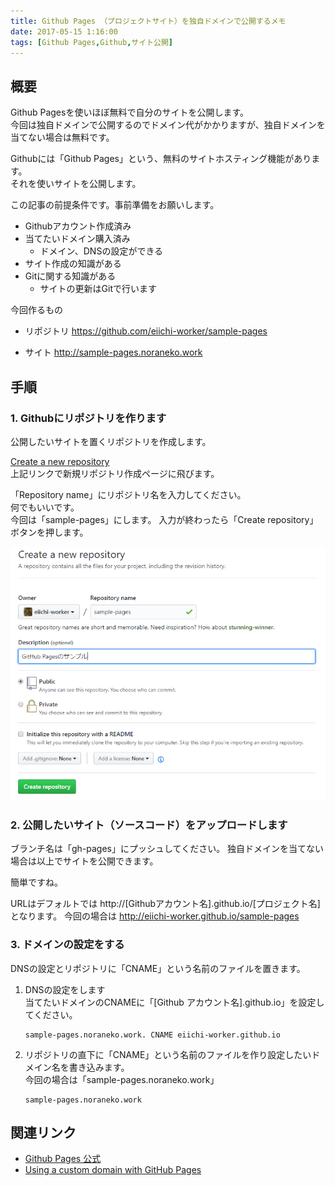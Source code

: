 ```yaml
---
title: Github Pages （プロジェクトサイト）を独自ドメインで公開するメモ
date: 2017-05-15 1:16:00
tags: [Github Pages,Github,サイト公開]
---
```


概要
---

Github Pagesを使いほぼ無料で自分のサイトを公開します。  
今回は独自ドメインで公開するのでドメイン代がかかりますが、独自ドメインを当てない場合は無料です。

Githubには「Github Pages」という、無料のサイトホスティング機能があります。  
それを使いサイトを公開します。

この記事の前提条件です。事前準備をお願いします。
- Githubアカウント作成済み
- 当てたいドメイン購入済み
  - ドメイン、DNSの設定ができる
- サイト作成の知識がある
- Gitに関する知識がある
  - サイトの更新はGitで行います

今回作るもの
- リポジトリ
 https://github.com/eiichi-worker/sample-pages

- サイト
 http://sample-pages.noraneko.work

手順
---

### 1. Githubにリポジトリを作ります

公開したいサイトを置くリポジトリを作成します。  

[Create a new repository](https://github.com/new)  
上記リンクで新規リポジトリ作成ページに飛びます。

「Repository name」にリポジトリ名を入力してください。  
何でもいいです。  
今回は「sample-pages」にします。
入力が終わったら「Create repository」ボタンを押します。

![](img\2017-05-15-001-001.PNG)

### 2. 公開したいサイト（ソースコード）をアップロードします

ブランチ名は「gh-pages」にプッシュしてください。
独自ドメインを当てない場合は以上でサイトを公開できます。

簡単ですね。

URLはデフォルトでは
http://[Githubアカウント名].github.io/[プロジェクト名]
となります。
今回の場合は
http://eiichi-worker.github.io/sample-pages

### 3. ドメインの設定をする

DNSの設定とリポジトリに「CNAME」という名前のファイルを置きます。  

1. DNSの設定をします  
当てたいドメインのCNAMEに「[Github アカウント名].github.io」を設定してください。
    ```
    sample-pages.noraneko.work. CNAME eiichi-worker.github.io
    ```
1. リポジトリの直下に「CNAME」という名前のファイルを作り設定したいドメイン名を書き込みます。  
今回の場合は「sample-pages.noraneko.work」
    ``` CNAME
    sample-pages.noraneko.work
    ```


関連リンク
---
- [Github Pages 公式](https://pages.github.com/)
- [Using a custom domain with GitHub Pages](https://help.github.com/articles/using-a-custom-domain-with-github-pages/)